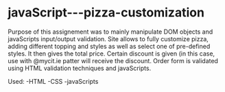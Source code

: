 # javaScript---pizza-customization

Purpose of this assignement was to mainly manipulate DOM objects and javaScripts input/output validation.
Site allows to fully customize pizza, adding different topping and styles as well as select one of pre-defined styles.
It then gives the total price.
Certain discount is given (in this case, use with @mycit.ie patter will receive the discount.
Order form is validated using HTML validation techniques and javaScripts.

Used:
-HTML
-CSS
-javaScripts
